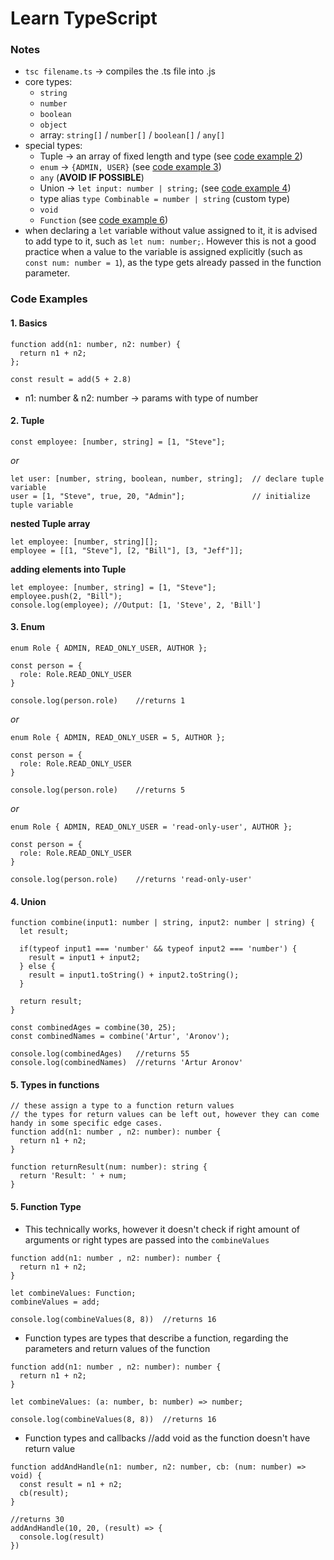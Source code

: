 # Learn TypeScript
### Notes
- ``tsc filename.ts`` -> compiles the .ts file into .js
- core types:
  - ``string``
  - ``number``
  - ``boolean``
  - ``object``
  - array: ``string[]`` / ``number[]`` / ``boolean[]`` / ``any[]``
- special types:
  - Tuple -> an array of fixed length and type (see [code example 2](#2.-tuple))
  - ``enum`` -> ``{ADMIN, USER}`` (see [code example 3](#3.-enum))
  - ``any`` (**AVOID IF POSSIBLE**)
  - Union -> ``let input: number | string;`` (see [code example 4](#4.-union))
  - type alias ``type Combinable = number | string`` (custom type)
  - ``void``
  - ``Function`` (see [code example 6](#6.-function-type))
- when declaring a ``let`` variable without value assigned to it, it is advised to add type to it, such as ``let num: number;``. However this is not a good practice when a value to the variable is assigned explicitly (such as ``const num: number = 1``), as the type gets already passed in the function parameter.

### Code Examples
#### 1. Basics
```
function add(n1: number, n2: number) {
  return n1 + n2;
};

const result = add(5 + 2.8)
```
- n1: number & n2: number -> params with type of number

#### 2. Tuple
```
const employee: [number, string] = [1, "Steve"];
```
*or*
```
let user: [number, string, boolean, number, string];  // declare tuple variable
user = [1, "Steve", true, 20, "Admin"];               // initialize tuple variable
```
**nested Tuple array**
```
let employee: [number, string][];
employee = [[1, "Steve"], [2, "Bill"], [3, "Jeff"]];
```
**adding elements into Tuple**
```
let employee: [number, string] = [1, "Steve"];
employee.push(2, "Bill");
console.log(employee); //Output: [1, 'Steve', 2, 'Bill']
```

#### 3. Enum
```
enum Role { ADMIN, READ_ONLY_USER, AUTHOR };

const person = {
  role: Role.READ_ONLY_USER
}

console.log(person.role)    //returns 1
```
*or*
```
enum Role { ADMIN, READ_ONLY_USER = 5, AUTHOR };

const person = {
  role: Role.READ_ONLY_USER
}

console.log(person.role)    //returns 5
```
*or*
```
enum Role { ADMIN, READ_ONLY_USER = 'read-only-user', AUTHOR };

const person = {
  role: Role.READ_ONLY_USER
}

console.log(person.role)    //returns 'read-only-user'
```

#### 4. Union
```
function combine(input1: number | string, input2: number | string) {
  let result;

  if(typeof input1 === 'number' && typeof input2 === 'number') {
    result = input1 + input2;
  } else {
    result = input1.toString() + input2.toString();
  }

  return result;
}

const combinedAges = combine(30, 25);
const combinedNames = combine('Artur', 'Aronov');

console.log(combinedAges)   //returns 55
console.log(combinedNames)  //returns 'Artur Aronov'
```

#### 5. Types in functions
```
// these assign a type to a function return values
// the types for return values can be left out, however they can come handy in some specific edge cases.
function add(n1: number , n2: number): number {
  return n1 + n2;
}

function returnResult(num: number): string {
  return 'Result: ' + num;
}
```

#### 5. Function Type
- This technically works, however it doesn't check if right amount of arguments or right types are passed into the ``combineValues``
```
function add(n1: number , n2: number): number {
  return n1 + n2;
}

let combineValues: Function;
combineValues = add;

console.log(combineValues(8, 8))  //returns 16
```

- Function types are types that describe a function, regarding the parameters and return values of the function
```
function add(n1: number , n2: number): number {
  return n1 + n2;
}

let combineValues: (a: number, b: number) => number;

console.log(combineValues(8, 8))  //returns 16
```

- Function types and callbacks
//add void as the function doesn't have return value
```
function addAndHandle(n1: number, n2: number, cb: (num: number) => void) {
  const result = n1 + n2;
  cb(result);
}

//returns 30
addAndHandle(10, 20, (result) => {
  console.log(result)
})
```
